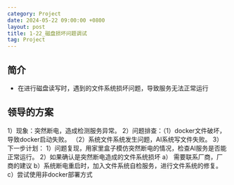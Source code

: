 ```yaml
---
category: Project
date: 2024-05-22 09:00:00 +0800
layout: post
title: 1-22_磁盘损坏问题调试
tag: Project
---
```

## 简介

+ 在进行磁盘读写时，遇到的文件系统损坏问题，导致服务无法正常运行

## 领导的方案

1）现象：突然断电，造成检测服务异常。
2）问题排查：（1）docker文件破坏，导致docker启动失败。 （2）系统文件系统发生问题，AI系统写文件失败。
3）下一步计划：
   1）问题复现，用家里盒子模仿突然断电的情况，检查AI服务是否能正常运行。
   2）如果确认是突然断电造成的文件系统损坏
     a） 需要联系厂商，厂商的建议
     b）系统断电重启时，加入文件系统自检服务，进行文件系统的修复。
     c）尝试使用非docker部署方式